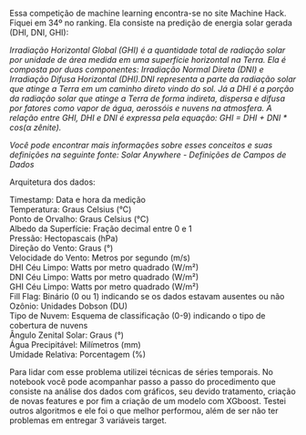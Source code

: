 Essa competição de machine learning encontra-se no site Machine Hack. Fiquei em 34º no ranking.
Ela consiste na predição de energia solar gerada (DHI, DNI, GHI):

*Irradiação Horizontal Global (GHI) é a quantidade total de radiação solar por unidade de área medida em uma
superfície horizontal na Terra. Ela é composta por duas componentes: Irradiação Normal Direta (DNI) e Irradiação
Difusa Horizontal (DHI).DNI representa a parte da radiação solar que atinge a Terra em um caminho direto vindo do sol.
Já a DHI é a porção da radiação solar que atinge a Terra de forma indireta, dispersa e difusa por fatores como vapor de
água, aerossóis e nuvens na atmosfera. A relação entre GHI, DHI e DNI é expressa pela equação:
GHI = DHI + DNI * cos(α zênite).*

*Você pode encontrar mais informações sobre esses conceitos e suas definições na seguinte fonte: Solar Anywhere - Definições de Campos de Dados*


Arquitetura dos dados: <br>

Timestamp: Data e hora da medição <br>
Temperatura: Graus Celsius (°C) <br>
Ponto de Orvalho: Graus Celsius (°C) <br>
Albedo da Superfície: Fração decimal entre 0 e 1 <br>
Pressão: Hectopascais (hPa) <br>
Direção do Vento: Graus (°) <br>
Velocidade do Vento: Metros por segundo (m/s) <br>
DHI Céu Limpo: Watts por metro quadrado (W/m²) <br>
DNI Céu Limpo: Watts por metro quadrado (W/m²) <br>
GHI Céu Limpo: Watts por metro quadrado (W/m²) <br>
Fill Flag: Binário (0 ou 1) indicando se os dados estavam ausentes ou não <br>
Ozônio: Unidades Dobson (DU) <br>
Tipo de Nuvem: Esquema de classificação (0-9) indicando o tipo de cobertura de nuvens<br>
Ângulo Zenital Solar: Graus (°) <br>
Água Precipitável: Milímetros (mm) <br>
Umidade Relativa: Porcentagem (%) <br>




Para lidar com esse problema utilizei técnicas de séries temporais. No notebook você pode acompanhar 
passo a passo do procedimento que consiste na análise dos dados com gráficos, seu devido tratamento, 
criação de novas features e por fim a criação de um modelo com XGboost. Testei outros algoritmos
e ele foi o que melhor performou, além de ser não ter problemas em entregar 3 variáveis target.
